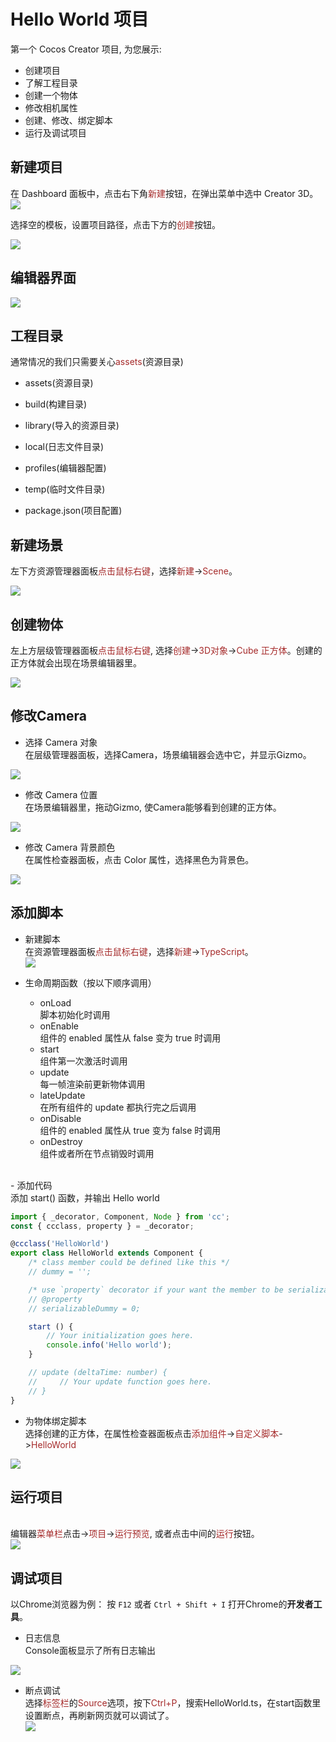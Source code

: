 # Hello World 项目

第一个 Cocos Creator 项目, 为您展示:
- 创建项目
- 了解工程目录
- 创建一个物体
- 修改相机属性
- 创建、修改、绑定脚本
- 运行及调试项目

## 新建项目

在 Dashboard 面板中，点击右下角<font color=#A52A2A>新建</font>按钮，在弹出菜单中选中 Creator 3D。
<img src="index/dashboard.png"/>

选择空的模板，设置项目路径，点击下方的<font color=#A52A2A>创建</font>按钮。

<img src="index/new.png"/>

## 编辑器界面

<img src="index/engine.png"/>

## 工程目录
通常情况的我们只需要关心<font color=#A52A2A>assets</font>(资源目录)

- assets(资源目录)

- build(构建目录)

- library(导入的资源目录)

- local(日志文件目录)

- profiles(编辑器配置)

- temp(临时文件目录)

- package.json(项目配置)

## 新建场景

左下方资源管理器面板<font color=#A52A2A>点击鼠标右键</font>，选择<font color=#A52A2A>新建</font>-><font color=#A52A2A>Scene</font>。

<img src="index/scene.png"/>

## 创建物体

左上方层级管理器面板<font color=#A52A2A>点击鼠标右键</font>, 选择<font color=#A52A2A>创建</font>-><font color=#A52A2A>3D对象</font>-><font color=#A52A2A>Cube 正方体</font>。创建的正方体就会出现在场景编辑器里。

<img src="index/cube.png"/>

## 修改Camera

- 选择 Camera 对象
<br/>在层级管理器面板，选择Camera，场景编辑器会选中它，并显示Gizmo。</br>
<img src="index/select.png"/>

- 修改 Camera 位置
<br/>在场景编辑器里，拖动Gizmo, 使Camera能够看到创建的正方体。</br>
<img src="index/move.png"/>

- 修改 Camera 背景颜色
<br/>在属性检查器面板，点击 Color 属性，选择黑色为背景色。</br>
<img src="index/property.png"/>

## 添加脚本
- 新建脚本
  <br/>在资源管理器面板<font color=#A52A2A>点击鼠标右键</font>，选择<font color=#A52A2A>新建</font>-><font color=#A52A2A>TypeScript</font>。</br>
  <img src="index/script.png"/>

- 生命周期函数（按以下顺序调用）
   - onLoad
     <br/>脚本初始化时调用</br>
   - onEnable
     <br/>组件的 enabled 属性从 false 变为 true 时调用</br>
   - start
     <br/>组件第一次激活时调用</br>
   - update
     <br/>每一帧渲染前更新物体调用</br>
   - lateUpdate
     <br/>在所有组件的 update 都执行完之后调用</br>
   - onDisable
     <br/>组件的 enabled 属性从 true 变为 false 时调用</br>
   - onDestroy
     <br/>组件或者所在节点销毁时调用</br>

<br/>
- 添加代码
    <br/>添加 start() 函数，并输出 Hello world</br>

```ts
import { _decorator, Component, Node } from 'cc';
const { ccclass, property } = _decorator;

@ccclass('HelloWorld')
export class HelloWorld extends Component {
    /* class member could be defined like this */
    // dummy = '';

    /* use `property` decorator if your want the member to be serializable */
    // @property
    // serializableDummy = 0;

    start () {
        // Your initialization goes here.
        console.info('Hello world');
    }

    // update (deltaTime: number) {
    //     // Your update function goes here.
    // }
}
```


- 为物体绑定脚本
<br>选择创建的正方体，在属性检查器面板点击<font color=#A52A2A>添加组件</font>-><font color=#A52A2A>自定义脚本</font>-><font color=#A52A2A>HelloWorld</font></br>
<img src="index/component.png"/>

## 运行项目
<br>编辑器<font color=#A52A2A>菜单栏</font>点击-><font color=#A52A2A>项目</font>-><font color=#A52A2A>运行预览</font>, 或者点击中间的<font color=#A52A2A>运行</font>按钮。</br>
<img src="index/run.png"/>

## 调试项目
以Chrome浏览器为例：
 按 `F12` 或者 `Ctrl + Shift + I` 打开Chrome的**开发者工具**。
 - 日志信息
 <br/>Console面板显示了所有日志输出</br>
 <img src="index/console.png"/>

 - 断点调试
   <br/>选择<font color=#A52A2A>标签栏</font>的<font color=#A52A2A>Source</font>选项，按下<font color=#A52A2A>Ctrl+P</font>，搜索HelloWorld.ts，在start函数里设置断点，再刷新网页就可以调试了。</br>
   <img src="index/debug.png"/>
